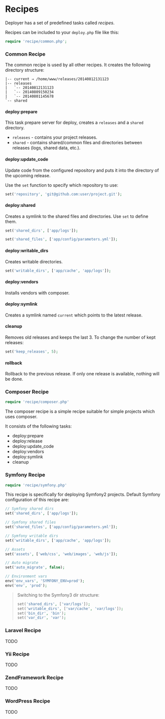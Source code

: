 # Recipes

Deployer has a set of predefined tasks called _recipes_.

Recipes can be included to your `deploy.php` file like this:

~~~ php
require 'recipe/common.php';
~~~

### Common Recipe

The common recipe is used by all other recipes. It creates the following directory structure:

~~~
|-- current → /home/www/releases/20140812131123
|-- releases
|   `-- 20140812131123
|   `-- 20140809150234
|   `-- 20140801145678
`-- shared
~~~

#### deploy:prepare


This task prepare server for deploy, creates a `releases` and a `shared` directory.

* `releases` - contains your project releases.
* `shared` - contains shared/common files and directories between releases (logs, shared data, etc.).

#### deploy:update_code

Update code from the configured repository and puts it into the directory of the upcoming release.

Use the `set` function to specify which repository to use:

~~~ php
set('repository', 'git@github.com:user/project.git');
~~~

#### deploy:shared

Creates a symlink to the shared files and directories. Use `set` to define them.

~~~ php
set('shared_dirs', ['app/logs']);

set('shared_files', ['app/config/parameters.yml']);
~~~

#### deploy:writable_dirs

Creates writable directories.

~~~ php
set('writable_dirs', ['app/cache', 'app/logs']);
~~~

#### deploy:vendors

Installs vendors with composer.

#### deploy:symlink

Creates a symlink named `current` which points to the latest release.

#### cleanup

Removes old releases and keeps the last 3. To change the number of kept releases:

~~~ php
set('keep_releases', 5);
~~~

#### rollback

Rollback to the previous release. If only one release is available, nothing will be done.

### Composer Recipe

~~~ php
require 'recipe/composer.php'
~~~

The composer recipe is a simple recipe suitable for simple projects which uses composer.

It consists of the following tasks:

* deploy:prepare
* deploy:release
* deploy:update_code
* deploy:vendors
* deploy:symlink
* cleanup

### Symfony Recipe

~~~ php
require 'recipe/symfony.php'
~~~

This recipe is specifically for deploying Symfony2 projects. Default Symfony configuration of this recipe are:

~~~ php
// Symfony shared dirs
set('shared_dirs', ['app/logs']);

// Symfony shared files
set('shared_files', ['app/config/parameters.yml']);

// Symfony writable dirs
set('writable_dirs', ['app/cache', 'app/logs']);

// Assets
set('assets', ['web/css', 'web/images', 'web/js']);

// Auto migrate
set('auto_migrate', false);

// Environment vars
env('env_vars', 'SYMFONY_ENV=prod');
env('env', 'prod');
~~~

> Switching to the Symfony3 dir structure:
> ~~~ php
> set('shared_dirs', ['var/logs']);
> set('writable_dirs', ['var/cache', 'var/logs']);
> set('bin_dir', 'bin');
> set('var_dir', 'var');
> ~~~


### Laravel Recipe

TODO

### Yii Recipe

TODO

### ZendFramework Recipe

TODO

### WordPress Recipe

TODO
